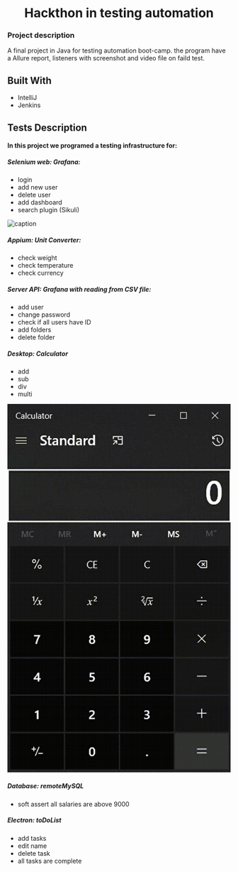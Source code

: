 <h1 align="center">Hackthon in testing automation</h1>
<h3>Project description</h3>
<p>
A final project in Java for testing automation boot-camp. the program have a Allure report, listeners with screenshot and video file on faild test. 
</p>


## Built With
- IntelliJ
- Jenkins

## Tests Description
<h4>In this project we programed a testing infrastructure for:</h4>
<h5>Selenium web: Grafana:</h5>


- login
- add new user
- delete user
- add dashboard
- search plugin (Sikuli)

![caption](https://github.com/ilantal321/videos/blob/main/Grafana%20-%20Google%20Chrome%202021-12-05%2012-08-25.gif)


<h5>Appium: Unit Converter:</h5>

- check weight
- check temperature
- check currency 



<h5>Server API: Grafana with reading from CSV file:</h5>

- add user
- change password
- check if all users have ID
- add folders
- delete folder

<h5>Desktop: Calculator</h5>

- add
- sub
- div
- multi

![caption](https://github.com/ilantal321/videos/blob/main/Calculator%202021-12-05%2012-16-40.gif)
<h5>Database: remoteMySQL</h5>

- soft assert all salaries are above 9000


<h5>Electron: toDoList</h5>

- add tasks
- edit name
- delete task
- all tasks are complete
